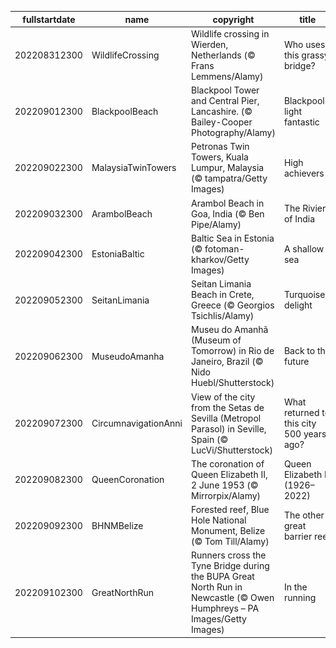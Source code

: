 |fullstartdate|name|copyright|title|image|
|--|--|--|--|--|
202208312300|WildlifeCrossing|Wildlife crossing in Wierden, Netherlands (© Frans Lemmens/Alamy)|Who uses this grassy bridge?|![](/en-GB/2022/09/202208312300WildlifeCrossing.jpg)|
202209012300|BlackpoolBeach|Blackpool Tower and Central Pier, Lancashire. (© Bailey-Cooper Photography/Alamy)|Blackpool’s light fantastic|![](/en-GB/2022/09/202209012300BlackpoolBeach.jpg)|
202209022300|MalaysiaTwinTowers|Petronas Twin Towers, Kuala Lumpur, Malaysia (© tampatra/Getty Images)|High achievers|![](/en-GB/2022/09/202209022300MalaysiaTwinTowers.jpg)|
202209032300|ArambolBeach|Arambol Beach in Goa, India (© Ben Pipe/Alamy)|The Riviera of India|![](/en-GB/2022/09/202209032300ArambolBeach.jpg)|
202209042300|EstoniaBaltic|Baltic Sea in Estonia (© fotoman-kharkov/Getty Images)|A shallow sea|![](/en-GB/2022/09/202209042300EstoniaBaltic.jpg)|
202209052300|SeitanLimania|Seitan Limania Beach in Crete, Greece (© Georgios Tsichlis/Alamy)|Turquoise delight|![](/en-GB/2022/09/202209052300SeitanLimania.jpg)|
202209062300|MuseudoAmanha|Museu do Amanhã (Museum of Tomorrow) in Rio de Janeiro, Brazil (© Nido Huebl/Shutterstock)|Back to the future|![](/en-GB/2022/09/202209062300MuseudoAmanha.jpg)|
202209072300|CircumnavigationAnni|View of the city from the Setas de Sevilla (Metropol Parasol) in Seville, Spain (© LucVi/Shutterstock)|What returned to this city 500 years ago?|![](/en-GB/2022/09/202209072300CircumnavigationAnni.jpg)|
202209082300|QueenCoronation|The coronation of Queen Elizabeth II, 2 June 1953 (© Mirrorpix/Alamy)|Queen Elizabeth II (1926–2022)|![](/en-GB/2022/09/202209082300QueenCoronation.jpg)|
202209092300|BHNMBelize|Forested reef, Blue Hole National Monument, Belize (© Tom Till/Alamy)|The other great barrier reef|![](/en-GB/2022/09/202209092300BHNMBelize.jpg)|
202209102300|GreatNorthRun|Runners cross the Tyne Bridge during the BUPA Great North Run in Newcastle (© Owen Humphreys – PA Images/Getty Images)|In the running|![](/en-GB/2022/09/202209102300GreatNorthRun.jpg)|
